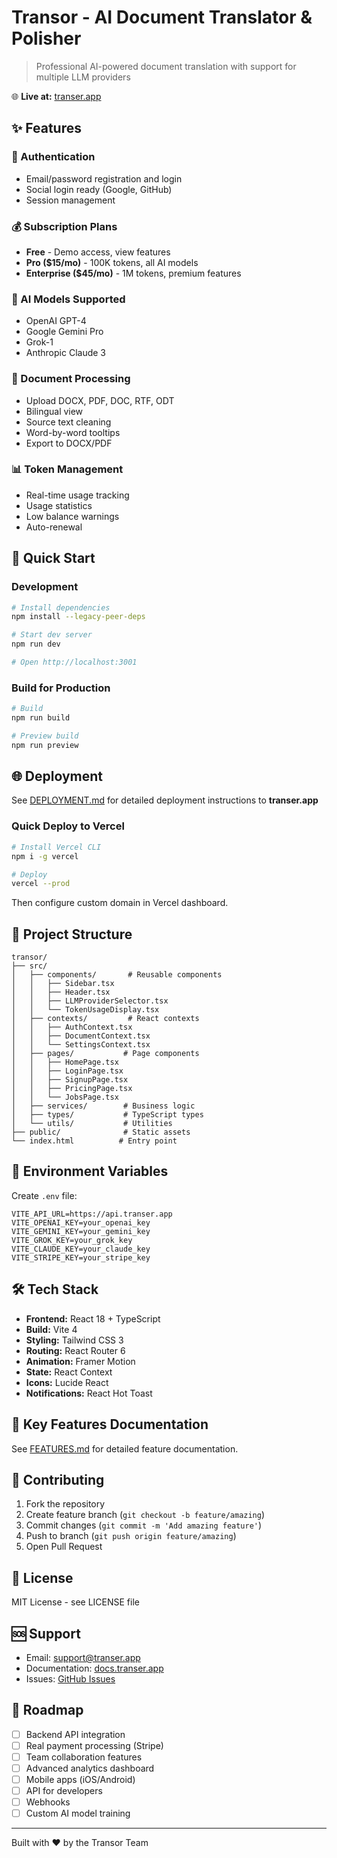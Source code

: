 # Transor - AI Document Translator & Polisher

> Professional AI-powered document translation with support for multiple LLM providers

🌐 **Live at:** [transer.app](https://transer.app)

## ✨ Features

### 🔐 Authentication
- Email/password registration and login
- Social login ready (Google, GitHub)
- Session management

### 💰 Subscription Plans
- **Free** - Demo access, view features
- **Pro ($15/mo)** - 100K tokens, all AI models
- **Enterprise ($45/mo)** - 1M tokens, premium features

### 🤖 AI Models Supported
- OpenAI GPT-4
- Google Gemini Pro
- Grok-1
- Anthropic Claude 3

### 📄 Document Processing
- Upload DOCX, PDF, DOC, RTF, ODT
- Bilingual view
- Source text cleaning
- Word-by-word tooltips
- Export to DOCX/PDF

### 📊 Token Management
- Real-time usage tracking
- Usage statistics
- Low balance warnings
- Auto-renewal

## 🚀 Quick Start

### Development

```bash
# Install dependencies
npm install --legacy-peer-deps

# Start dev server
npm run dev

# Open http://localhost:3001
```

### Build for Production

```bash
# Build
npm run build

# Preview build
npm run preview
```

## 🌐 Deployment

See [DEPLOYMENT.md](./DEPLOYMENT.md) for detailed deployment instructions to **transer.app**

### Quick Deploy to Vercel

```bash
# Install Vercel CLI
npm i -g vercel

# Deploy
vercel --prod
```

Then configure custom domain in Vercel dashboard.

## 📁 Project Structure

```
transor/
├── src/
│   ├── components/       # Reusable components
│   │   ├── Sidebar.tsx
│   │   ├── Header.tsx
│   │   ├── LLMProviderSelector.tsx
│   │   └── TokenUsageDisplay.tsx
│   ├── contexts/         # React contexts
│   │   ├── AuthContext.tsx
│   │   ├── DocumentContext.tsx
│   │   └── SettingsContext.tsx
│   ├── pages/           # Page components
│   │   ├── HomePage.tsx
│   │   ├── LoginPage.tsx
│   │   ├── SignupPage.tsx
│   │   ├── PricingPage.tsx
│   │   └── JobsPage.tsx
│   ├── services/        # Business logic
│   ├── types/           # TypeScript types
│   └── utils/           # Utilities
├── public/              # Static assets
└── index.html          # Entry point
```

## 🔑 Environment Variables

Create `.env` file:

```env
VITE_API_URL=https://api.transer.app
VITE_OPENAI_KEY=your_openai_key
VITE_GEMINI_KEY=your_gemini_key
VITE_GROK_KEY=your_grok_key
VITE_CLAUDE_KEY=your_claude_key
VITE_STRIPE_KEY=your_stripe_key
```

## 🛠 Tech Stack

- **Frontend:** React 18 + TypeScript
- **Build:** Vite 4
- **Styling:** Tailwind CSS 3
- **Routing:** React Router 6
- **Animation:** Framer Motion
- **State:** React Context
- **Icons:** Lucide React
- **Notifications:** React Hot Toast

## 📝 Key Features Documentation

See [FEATURES.md](./FEATURES.md) for detailed feature documentation.

## 🤝 Contributing

1. Fork the repository
2. Create feature branch (`git checkout -b feature/amazing`)
3. Commit changes (`git commit -m 'Add amazing feature'`)
4. Push to branch (`git push origin feature/amazing`)
5. Open Pull Request

## 📄 License

MIT License - see LICENSE file

## 🆘 Support

- Email: support@transer.app
- Documentation: [docs.transer.app](https://docs.transer.app)
- Issues: [GitHub Issues](https://github.com/yourusername/transor/issues)

## 🚀 Roadmap

- [ ] Backend API integration
- [ ] Real payment processing (Stripe)
- [ ] Team collaboration features
- [ ] Advanced analytics dashboard
- [ ] Mobile apps (iOS/Android)
- [ ] API for developers
- [ ] Webhooks
- [ ] Custom AI model training

---

Built with ❤️ by the Transor Team

